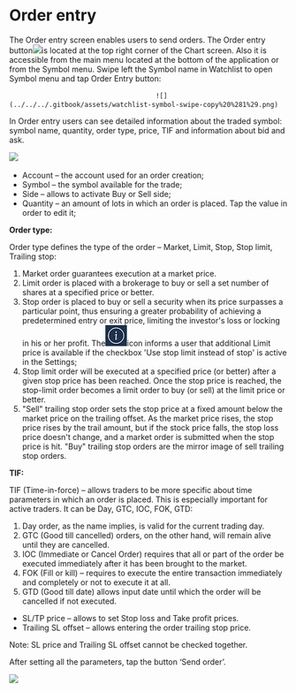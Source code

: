 # Order entry

The Order entry screen enables users to send orders. The Order entry button![](../../../.gitbook/assets/oe.jpg)is located at the top right corner of the Chart screen. Also it is accessible from the main menu located at the bottom of the application or from the Symbol menu. Swipe left the Symbol name in Watchlist to open Symbol menu and tap Order Entry button: 

                                         ![](../../../.gitbook/assets/watchlist-symbol-swipe-copy%20%281%29.png) 


In Order entry users can see detailed information about the traded symbol: symbol name, quantity, order type, price, TIF and information about bid and ask. 

![](../../../.gitbook/assets/oe-day-new.png)

* Account – the account used for an order creation;
* Symbol – the symbol available for the trade;
* Side – allows to activate Buy or Sell side;
* Quantity – an amount of lots in which an order is placed. Tap the value in order to edit it;

**Order type:**

Order type defines the type of the order – Market, Limit, Stop, Stop limit, Trailing stop:

1. Market order guarantees execution at a market price.
2. Limit order is placed with a brokerage to buy or sell a set number of shares at a specified price or better.
3. Stop order is placed to buy or sell a security when its price surpasses a particular point, thus ensuring a greater probability of achieving a predetermined entry or exit price, limiting the investor's loss or locking in his or her profit. The![](../../../.gitbook/assets/oe-android-kopiya.png)icon informs a user that additional Limit price is available if the checkbox 'Use stop limit instead of stop' is active in the Settings; 
4. Stop limit order will be executed at a specified price \(or better\) after a given stop price has been reached. Once the stop price is reached, the stop-limit order becomes a limit order to buy \(or sell\) at the limit price or better.
5. "Sell" trailing stop order sets the stop price at a fixed amount below the market price on the trailing offset. As the market price rises, the stop price rises by the trail amount, but if the stock price falls, the stop loss price doesn't change, and a market order is submitted when the stop price is hit. "Buy" trailing stop orders are the mirror image of sell trailing stop orders.


**TIF:**


TIF \(Time-in-force\) – allows traders to be more specific about time parameters in which an order is placed. This is especially important for active traders. It can be Day, GTC, IOC, FOK, GTD:

1. Day order, as the name implies, is valid for the current trading day.
2. GTC \(Good till cancelled\) orders, on the other hand, will remain alive until they are cancelled.
3. IOC \(Immediate or Cancel Order\) requires that all or part of the order be executed immediately after it has been brought to the market.
4. FOK \(Fill or kill\) – requires to execute the entire transaction immediately and completely or not to execute it at all.
5. GTD \(Good till date\) allows input date until which the order will be cancelled if not executed.

* SL/TP price – allows to set Stop loss and Take profit prices.
* Trailing SL offset – allows entering the order trailing stop price.


Note: SL price and Trailing SL offset cannot be checked together.

After setting all the parameters, tap the button ‘Send order’.

![](../../../.gitbook/assets/oe-day-new2.png)

